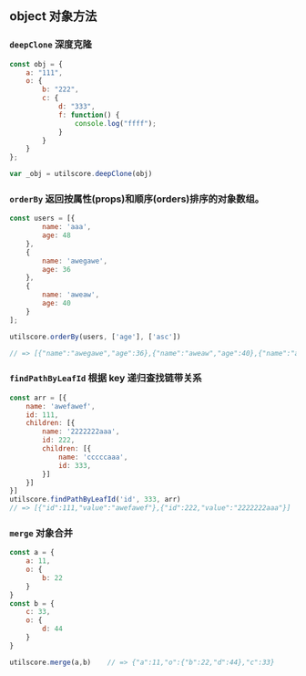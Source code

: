 

## object 对象方法

### `deepClone` 深度克隆

```javascript
const obj = {
    a: "111",
    o: {
        b: "222",
        c: {
            d: "333",
            f: function() {
                console.log("ffff");
            }
        }
    }
};

var _obj = utilscore.deepClone(obj)
```

### `orderBy` 返回按属性(props)和顺序(orders)排序的对象数组。 

```javascript
const users = [{
        name: 'aaa',
        age: 48
    },
    {
        name: 'awegawe',
        age: 36
    },
    {
        name: 'aweaw',
        age: 40
    }
];

utilscore.orderBy(users, ['age'], ['asc'])

// => [{"name":"awegawe","age":36},{"name":"aweaw","age":40},{"name":"aaa","age":48}]
```

### `findPathByLeafId` 根据 key 递归查找链带关系

```javascript
const arr = [{
    name: 'awefawef',
    id: 111,
    children: [{
        name: '2222222aaa',
        id: 222,
        children: [{
            name: 'cccccaaa',
            id: 333,
        }]
    }]
}]
utilscore.findPathByLeafId('id', 333, arr)
// => [{"id":111,"value":"awefawef"},{"id":222,"value":"2222222aaa"}]
```

### `merge` 对象合并

```javascript
const a = {
    a: 11,
    o: {
        b: 22
    }
}
const b = {
    c: 33,
    o: {
        d: 44
    }
}

utilscore.merge(a,b)    // => {"a":11,"o":{"b":22,"d":44},"c":33}
```

